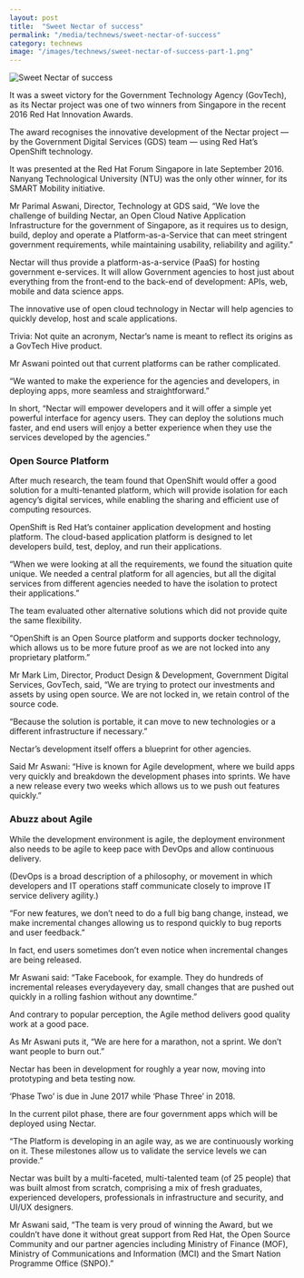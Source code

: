 ```yaml
---
layout: post
title:  "Sweet Nectar of success"
permalink: "/media/technews/sweet-nectar-of-success"
category: technews
image: "/images/technews/sweet-nectar-of-success-part-1.png"
---
```


![Sweet Nectar of success]({{site.baseurl}}/images/technews/sweet-nectar-of-success-part-1.png)

It was a sweet victory for the Government Technology Agency (GovTech), as its Nectar project was one of two winners from Singapore in the recent 2016 Red Hat Innovation Awards.

The award recognises the innovative development of the Nectar project — by the Government Digital Services (GDS) team — using Red Hat’s OpenShift technology.

It was presented at the Red Hat Forum Singapore in late September 2016. Nanyang Technological University (NTU) was the only other winner, for its SMART Mobility initiative.

Mr Parimal Aswani, Director, Technology at GDS said, “We love the challenge of building Nectar, an Open Cloud Native Application Infrastructure for the government of Singapore, as it requires us to design, build, deploy and operate a Platform-as-a-Service that can meet stringent government requirements, while maintaining usability, reliability and agility.”

Nectar will thus provide a platform-as-a-service (PaaS) for hosting government e-services.  It will allow Government agencies to host just about everything from the front-end to the back-end of development: APIs, web, mobile and data science apps.

The innovative use of open cloud technology in Nectar will help agencies to quickly develop, host and scale applications.

Trivia: Not quite an acronym, Nectar’s name is meant to reflect its origins as a GovTech Hive product.

Mr Aswani pointed out that current platforms can be rather complicated.

“We wanted to make the experience for the agencies and developers, in deploying apps, more seamless and straightforward.”

In short, “Nectar will empower developers and it will offer a simple yet powerful interface for agency users. They can deploy the solutions much faster, and end users will enjoy a better experience when they use the services developed by the agencies.”

### **Open Source Platform** 
After much research, the team found that OpenShift would offer a good solution for a multi-tenanted platform, which will provide isolation for each agency’s digital services, while enabling the sharing and efficient use of computing resources.

OpenShift is Red Hat’s container application development and hosting platform. The cloud-based application platform is designed to let developers build, test, deploy, and run their applications.

“When we were looking at all the requirements, we found the situation quite unique. We needed a central platform for all agencies, but all the digital services from different agencies needed to have the isolation to protect their applications.”

The team evaluated other alternative solutions which did not provide quite the same flexibility.

“OpenShift is an Open Source platform and supports docker technology, which allows us to be more future proof as we are not locked into any proprietary platform.”

Mr Mark Lim, Director, Product Design & Development, Government Digital Services, GovTech, said, “We are trying to protect our investments and assets by using open source. We are not locked in, we retain control of the source code.

“Because the solution is portable, it can move to new technologies or a different infrastructure if necessary.”

Nectar’s development itself offers a blueprint for other agencies.

Said Mr Aswani: “Hive is known for Agile development, where we build apps very quickly and breakdown the development phases into sprints. We have a new release every two weeks which allows us to we push out features quickly.”

### **Abuzz about Agile**
While the development environment is agile, the deployment environment also needs to be agile to keep pace with DevOps and allow continuous delivery.

(DevOps is a broad description of a philosophy, or movement in which developers and IT operations staff communicate closely to improve IT service delivery agility.)

“For new features, we don’t need to do a full big bang change, instead, we make incremental changes allowing us to respond quickly to bug reports and user feedback.”

In fact, end users sometimes don’t even notice when incremental changes are being released.

Mr Aswani said: “Take Facebook, for example. They do hundreds of incremental releases everydayevery day, small changes that are pushed out quickly in a rolling fashion without any downtime.”

And contrary to popular perception, the Agile method delivers good quality work at a good pace.

As Mr Aswani puts it, “We are here for a marathon, not a sprint. We don’t want people to burn out.”

Nectar has been in development for roughly a year now, moving into prototyping and beta testing now.

‘Phase Two’ is due in June 2017 while ‘Phase Three’ in 2018.

In the current pilot phase, there are four government apps which will be deployed using Nectar.

“The Platform is developing in an agile way, as we are continuously working on it. These milestones allow us to validate the service levels we can provide.”

Nectar was built by a multi-faceted, multi-talented team (of 25 people) that was built almost from scratch, comprising a mix of fresh graduates, experienced developers, professionals in infrastructure and security, and UI/UX designers.

Mr Aswani said, “The team is very proud of winning the Award, but we couldn’t have done it without great support from Red Hat, the Open Source Community and our partner agencies including Ministry of Finance (MOF), Ministry of Communications and Information (MCI) and the Smart Nation Programme Office (SNPO).”
